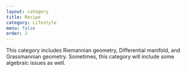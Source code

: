```yaml
---
layout: category
title: Recipe
category: Lifestyle
menu: false
order: 2
---
```


This category includes Riemannian geometry, Differential manifold, and Grassmannian geometry. Sometimes, this category will include some algebraic issues as well. 
